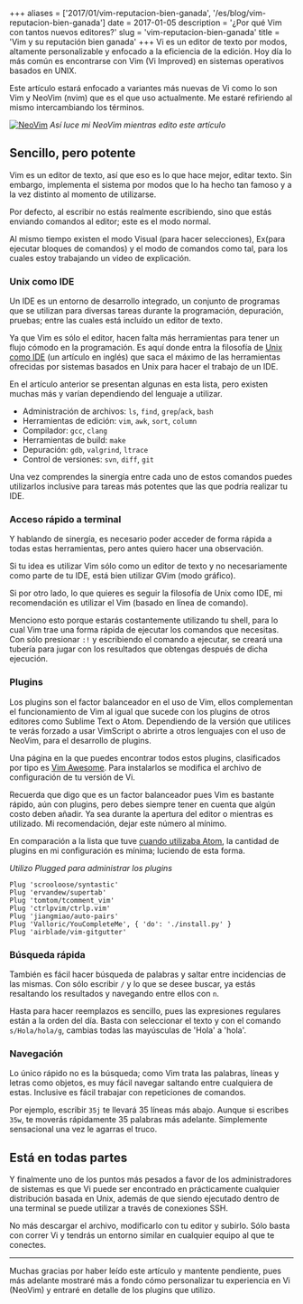+++
aliases = ['2017/01/vim-reputacion-bien-ganada', '/es/blog/vim-reputacion-bien-ganada']
date = 2017-01-05
description = '¿Por qué Vim con tantos nuevos editores?'
slug = 'vim-reputacion-bien-ganada'
title = 'Vim y su reputación bien ganada'
+++
Vi es un editor de texto por modos, altamente personalizable y enfocado a la eficiencia de la edición. Hoy día lo más común es encontrarse con Vim (Vi Improved) en sistemas operativos basados en UNIX.<!-- more -->

Este artículo estará enfocado a variantes más nuevas de Vi como lo son Vim y NeoVim (nvim) que es el que uso actualmente. Me estaré refiriendo al mismo intercambiando los términos.

[![NeoVim](/img/2017/01/my_vim.png)](/img/2017/01/my_vim.png)
*Así luce mi NeoVim mientras edito este artículo*

## Sencillo, pero potente
Vim es un editor de texto, así que eso es lo que hace mejor, editar texto. Sin embargo, implementa el sistema por modos que lo ha hecho tan famoso y a la vez distinto al momento de utilizarse.

Por defecto, al escribir no estás realmente escribiendo, sino que estás enviando comandos al editor; este es el modo normal.

Al mismo tiempo existen el modo Visual (para hacer selecciones), Ex(para ejecutar bloques de comandos) y el modo de comandos como tal, para los cuales estoy trabajando un video de explicación.

### Unix como IDE
Un IDE es un entorno de desarrollo integrado, un conjunto de programas que se utilizan para diversas tareas durante la programación, depuración, pruebas; entre las cuales está incluído un editor de texto.

Ya que Vim es sólo el editor, hacen falta más herramientas para tener un flujo cómodo en la programación. Es aquí donde entra la filosofía de [Unix como IDE](https://sanctum.geek.nz/arabesque/series/unix-as-ide/) (un artículo en inglés) que saca el máximo de las herramientas ofrecidas por sistemas basados en Unix para hacer el trabajo de un IDE.

En el artículo anterior se presentan algunas en esta lista, pero existen muchas más y varían dependiendo del lenguaje a utilizar.

- Administración de archivos: `ls`, `find`, `grep`/`ack`, `bash`
- Herramientas de edición: `vim`, `awk`, `sort`, `column`
- Compilador: `gcc`, `clang`
- Herramientas de build: `make`
- Depuración: `gdb`, `valgrind`, `ltrace`
- Control de versiones: `svn`, `diff`, `git`

Una vez comprendes la sinergía entre cada uno de estos comandos puedes utilizarlos inclusive para tareas más potentes que las que podría realizar tu IDE.

### Acceso rápido a terminal

Y hablando de sinergía, es necesario poder acceder de forma rápida a todas estas herramientas, pero antes quiero hacer una observación.

Si tu idea es utilizar Vim sólo como un editor de texto y no necesariamente como parte de tu IDE, está bien utilizar GVim (modo gráfico).

Si por otro lado, lo que quieres es seguir la filosofía de Unix como IDE, mi recomendación es utilizar el Vim (basado en línea de comando).

Menciono esto porque estarás costantemente utilizando tu shell, para lo cual Vim trae una forma rápida de ejecutar los comandos que necesitas. Con sólo presionar `:!` y escribiendo el comando a ejecutar, se creará una tubería para jugar con los resultados que obtengas después de dicha ejecución.

### Plugins

Los plugins son el factor balanceador en el uso de Vim, ellos complementan el funcionamiento de Vim al igual que sucede con los plugins de otros editores como Sublime Text o Atom. Dependiendo de la versión que utilices te verás forzado a usar VimScript o abrirte a otros lenguajes con el uso de NeoVim, para el desarrollo de plugins.

Una página en la que puedes encontrar todos estos plugins, clasificados por tipo es [Vim Awesome](http://vimawesome.com/). Para instalarlos se modifica el archivo de configuración de tu versión de Vi.

Recuerda que digo que es un factor balanceador pues Vim es bastante rápido, aún con plugins, pero debes siempre tener en cuenta que algún costo deben añadir. Ya sea durante la apertura del editor o mientras es utilizado. Mi recomendación, dejar este número al mínimo.

En comparación a la lista que tuve [cuando utilizaba Atom](/2016/01/atom-io-editor), la cantidad de plugins en mi configuración es mínima; luciendo de esta forma.

*Utilizo Plugged para administrar los plugins*

```
Plug 'scrooloose/syntastic'
Plug 'ervandew/supertab'
Plug 'tomtom/tcomment_vim'
Plug 'ctrlpvim/ctrlp.vim'
Plug 'jiangmiao/auto-pairs'
Plug 'Valloric/YouCompleteMe', { 'do': './install.py' }
Plug 'airblade/vim-gitgutter'
```

### Búsqueda rápida

También es fácil hacer búsqueda de palabras y saltar entre incidencias de las mismas. Con sólo escribir `/` y lo que se desee buscar, ya estás resaltando los resultados y navegando entre ellos con `n`.

Hasta para hacer reemplazos es sencillo, pues las expresiones regulares están a la orden del día. Basta con seleccionar el texto y con el comando `s/Hola/hola/g`, cambias todas las mayúsculas de 'Hola' a 'hola'.

### Navegación

Lo único rápido no es la búsqueda; como Vim trata las palabras, líneas y letras como objetos, es muy fácil navegar saltando entre cualquiera de estas. Inclusive es fácil trabajar con repeticiones de comandos.

Por ejemplo, escribir `35j` te llevará 35 líneas más abajo. Aunque si escribes `35w`, te moverás rápidamente 35 palabras más adelante. Simplemente sensacional una vez le agarras el truco.

## Está en todas partes

Y finalmente uno de los puntos más pesados a favor de los administradores de sistemas es que Vi puede ser encontrado en prácticamente cualquier distribución basada en Unix, además de que siendo ejecutado dentro de una terminal se puede utilizar a través de conexiones SSH.

No más descargar el archivo, modificarlo con tu editor y subirlo. Sólo basta con correr Vi y tendrás un entorno similar en cualquier equipo al que te conectes.

- - - -

Muchas gracias por haber leído este artículo y mantente pendiente, pues más adelante mostraré más a fondo cómo personalizar tu experiencia en Vi (NeoVim) y entraré en detalle de los plugins que utilizo.
